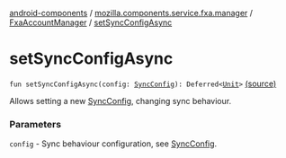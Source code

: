 [android-components](../../index.md) / [mozilla.components.service.fxa.manager](../index.md) / [FxaAccountManager](index.md) / [setSyncConfigAsync](./set-sync-config-async.md)

# setSyncConfigAsync

`fun setSyncConfigAsync(config: `[`SyncConfig`](../../mozilla.components.service.fxa/-sync-config/index.md)`): Deferred<`[`Unit`](https://kotlinlang.org/api/latest/jvm/stdlib/kotlin/-unit/index.html)`>` [(source)](https://github.com/mozilla-mobile/android-components/blob/master/components/service/firefox-accounts/src/main/java/mozilla/components/service/fxa/manager/FxaAccountManager.kt#L251)

Allows setting a new [SyncConfig](../../mozilla.components.service.fxa/-sync-config/index.md), changing sync behaviour.

### Parameters

`config` - Sync behaviour configuration, see [SyncConfig](../../mozilla.components.service.fxa/-sync-config/index.md).
